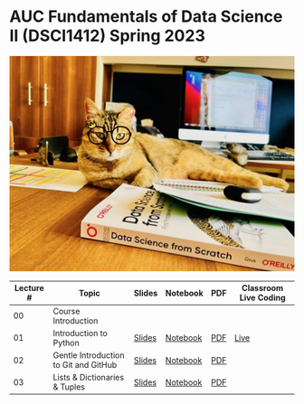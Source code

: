# AUC Fundamentals of Data Science II (DSCI1412) Spring 2023

![AUC Data Scientist](images/boussy.png)

| Lecture # | Topic | Slides | Notebook | PDF | Classroom Live Coding |
| - | - | - | - | - | - |
| 00 | Course Introduction | | | | |
| 01 | Introduction to Python | [Slides](https://ahmedmoustafa.github.io/AUC-Fundamentals-of-Data-Science-II-Spring-2023/lecture01.html) | [Notebook](notebooks/lecture01.ipynb) | [PDF](pdfs/lecture01.pdf) | [Live](livecoding/lecture01.ipynb) |
| 02 | Gentle Introduction to Git and GitHub | [Slides](https://ahmedmoustafa.github.io/AUC-Fundamentals-of-Data-Science-II-Spring-2023/lecture02.html) | [Notebook](notebooks/lecture02.ipynb) | [PDF](pdfs/lecture02.pdf) | |
| 03 | Lists & Dictionaries & Tuples  | [Slides](https://ahmedmoustafa.github.io/AUC-Fundamentals-of-Data-Science-II-Spring-2023/lecture03.html) | [Notebook](notebooks/lecture03.ipynb) | [PDF](pdfs/lecture03.pdf) | |
